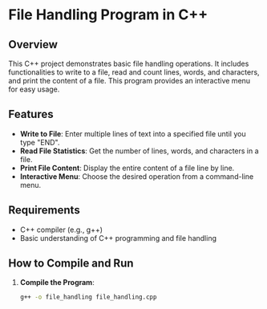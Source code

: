 # File Handling Program in C++

## Overview

This C++ project demonstrates basic file handling operations. It includes functionalities to write to a file, read and count lines, words, and characters, and print the content of a file. This program provides an interactive menu for easy usage.

## Features

- **Write to File**: Enter multiple lines of text into a specified file until you type "END".
- **Read File Statistics**: Get the number of lines, words, and characters in a file.
- **Print File Content**: Display the entire content of a file line by line.
- **Interactive Menu**: Choose the desired operation from a command-line menu.

## Requirements

- C++ compiler (e.g., g++)
- Basic understanding of C++ programming and file handling

## How to Compile and Run

1. **Compile the Program**:
   ```sh
   g++ -o file_handling file_handling.cpp
